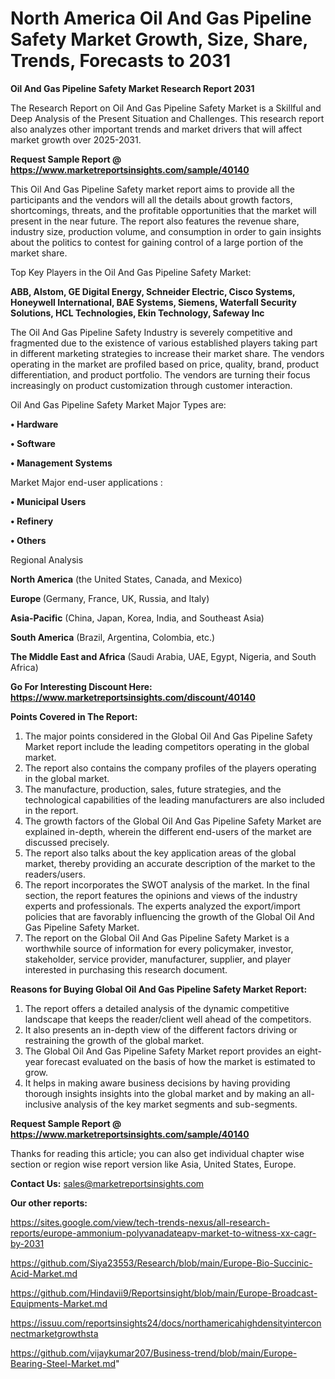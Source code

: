 # North America Oil And Gas Pipeline Safety Market Growth, Size, Share, Trends, Forecasts to 2031

<strong>Oil And Gas Pipeline Safety Market Research Report 2031</strong>

The Research Report on Oil And Gas Pipeline Safety Market is a Skillful and Deep Analysis of the Present Situation and Challenges. This research report also analyzes other important trends and market drivers that will affect market growth over 2025-2031.

<strong>Request Sample Report @ <a href=https://www.marketreportsinsights.com/sample/40140>https://www.marketreportsinsights.com/sample/40140</a></strong>

This Oil And Gas Pipeline Safety market report aims to provide all the participants and the vendors will all the details about growth factors, shortcomings, threats, and the profitable opportunities that the market will present in the near future. The report also features the revenue share, industry size, production volume, and consumption in order to gain insights about the politics to contest for gaining control of a large portion of the market share.

Top Key Players in the Oil And Gas Pipeline Safety Market:

<strong>ABB, Alstom, GE Digital Energy, Schneider Electric, Cisco Systems, Honeywell International, BAE Systems, Siemens, Waterfall Security Solutions, HCL Technologies, Ekin Technology, Safeway Inc</strong>

The Oil And Gas Pipeline Safety Industry is severely competitive and fragmented due to the existence of various established players taking part in different marketing strategies to increase their market share. The vendors operating in the market are profiled based on price, quality, brand, product differentiation, and product portfolio. The vendors are turning their focus increasingly on product customization through customer interaction.

Oil And Gas Pipeline Safety Market Major Types are:

<strong>•  Hardware

•  Software

•  Management Systems</strong>

Market Major end-user applications :

<strong>•  Municipal Users

•  Refinery

•  Others</strong>

Regional Analysis

</u><strong><b>North America</b></strong> (the United States, Canada, and Mexico)

<strong><b>Europe </b></strong>(Germany, France, UK, Russia, and Italy)

<strong><b>Asia-Pacific</b></strong> (China, Japan, Korea, India, and Southeast Asia)

<strong><b>South America</b></strong> (Brazil, Argentina, Colombia, etc.)

<strong><b>The Middle East and Africa</b></strong> (Saudi Arabia, UAE, Egypt, Nigeria, and South Africa)

<strong>Go For Interesting Discount Here: <a href=https://www.marketreportsinsights.com/discount/40140>https://www.marketreportsinsights.com/discount/40140</a></strong>

<strong>Points Covered in The Report:</strong>
<ol>
  <li>The major points considered in the Global Oil And Gas Pipeline Safety Market report include the leading competitors operating in the global market.</li>
  <li>The report also contains the company profiles of the players operating in the global market.</li>
  <li>The manufacture, production, sales, future strategies, and the technological capabilities of the leading manufacturers are also included in the report.</li>
  <li>The growth factors of the Global Oil And Gas Pipeline Safety Market are explained in-depth, wherein the different end-users of the market are discussed precisely.</li>
  <li>The report also talks about the key application areas of the global market, thereby providing an accurate description of the market to the readers/users.</li>
  <li>The report incorporates the SWOT analysis of the market. In the final section, the report features the opinions and views of the industry experts and professionals. The experts analyzed the export/import policies that are favorably influencing the growth of the Global Oil And Gas Pipeline Safety Market.</li>
  <li>The report on the Global Oil And Gas Pipeline Safety Market is a worthwhile source of information for every policymaker, investor, stakeholder, service provider, manufacturer, supplier, and player interested in purchasing this research document.</li>
</ol>
<strong>Reasons for Buying Global Oil And Gas Pipeline Safety Market Report:</strong>

<ol>
  <li>The report offers a detailed analysis of the dynamic competitive landscape that keeps the reader/client well ahead of the competitors.</li>
  <li>It also presents an in-depth view of the different factors driving or restraining the growth of the global market.</li>
  <li>The Global Oil And Gas Pipeline Safety Market report provides an eight-year forecast evaluated on the basis of how the market is estimated to grow.</li>
  <li>It helps in making aware business decisions by having providing thorough insights insights into the global market and by making an all-inclusive analysis of the key market segments and sub-segments.</li>
</ol>
<strong>Request Sample Report @ <a href=https://www.marketreportsinsights.com/sample/40140>https://www.marketreportsinsights.com/sample/40140</a></strong>


Thanks for reading this article; you can also get individual chapter wise section or region wise report version like Asia, United States, Europe.

<strong>Contact Us:</strong>
sales@marketreportsinsights.com

<strong>Our other reports:</strong>

<a href=https://sites.google.com/view/tech-trends-nexus/all-research-reports/europe-ammonium-polyvanadateapv-market-to-witness-xx-cagr-by-2031>https://sites.google.com/view/tech-trends-nexus/all-research-reports/europe-ammonium-polyvanadateapv-market-to-witness-xx-cagr-by-2031</a>

<a href=https://github.com/Siya23553/Research/blob/main/Europe-Bio-Succinic-Acid-Market.md>https://github.com/Siya23553/Research/blob/main/Europe-Bio-Succinic-Acid-Market.md</a>

<a href=https://github.com/Hindavii9/Reportsinsight/blob/main/Europe-Broadcast-Equipments-Market.md>https://github.com/Hindavii9/Reportsinsight/blob/main/Europe-Broadcast-Equipments-Market.md</a>

<a href=https://issuu.com/reportsinsights24/docs/northamericahighdensityinterconnectmarketgrowthsta>https://issuu.com/reportsinsights24/docs/northamericahighdensityinterconnectmarketgrowthsta</a>

<a href=https://github.com/vijaykumar207/Business-trend/blob/main/Europe-Bearing-Steel-Market.md>https://github.com/vijaykumar207/Business-trend/blob/main/Europe-Bearing-Steel-Market.md</a>"

